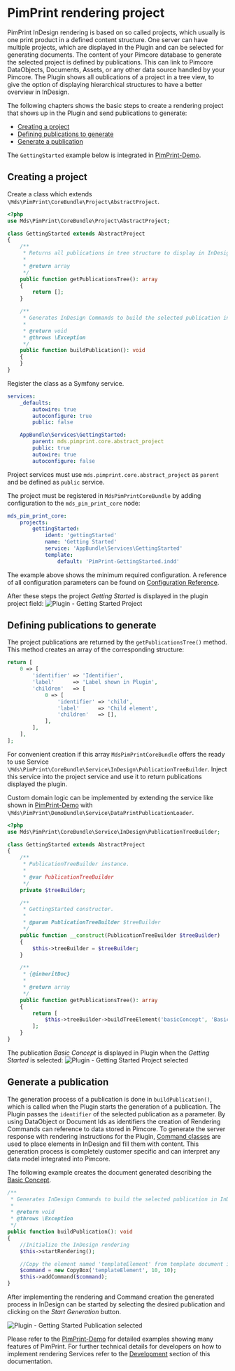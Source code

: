 # PimPrint rendering project
PimPrint InDesign rendering is based on so called projects, which usually is one print product in a defined content structure. One server can have multiple projects, which are displayed in the Plugin and can be selected for generating documents. The content of your Pimcore database to generate the selected project is defined by publications. This can link to Pimcore DataObjects, Documents, Assets, or any other data source handled by your Pimcore. The Plugin shows all oublications of a project in a tree view, to give the option of displaying hierarchical structures to have a better overview in InDesign. 
 
The following chapters shows the basic steps to create a rendering project that shows up in the Plugin and send publications to generate: 
 - [Creating a project](#page_Creating_a_project)
 - [Defining publications to generate](#page_Defining_publications_to_generate)
 - [Generate a publication](#page_Generate_a_publication)

The `GettingStarted` example below is integrated in [PimPrint-Demo](../05_PimPrint-Demo/README.md). 

## Creating a project
Create a class which extends `\Mds\PimPrint\CoreBundle\Project\AbstractProject`.
```php
<?php
use Mds\PimPrint\CoreBundle\Project\AbstractProject;

class GettingStarted extends AbstractProject
{
    /**
     * Returns all publications in tree structure to display in InDesign-Plugin.
     *
     * @return array
     */
    public function getPublicationsTree(): array
    {
        return [];
    }

    /**
     * Generates InDesign Commands to build the selected publication in InDesign.
     *
     * @return void
     * @throws \Exception
     */
    public function buildPublication(): void
    {
    }
}
```
Register the class as a Symfony service.
```yaml
services:
    _defaults:
        autowire: true
        autoconfigure: true
        public: false

    AppBundle\Services\GettingStarted:
        parent: mds.pimprint.core.abstract_project
        public: true   
        autowire: true
        autoconfigure: false
```  
Project services must use `mds.pimprint.core.abstract_project` as `parent` and be defined as `public` service. 

The project must be registered in `MdsPimPrintCoreBundle` by adding configuration to the `mds_pim_print_core` node:
```yaml
mds_pim_print_core:
    projects:
        gettingStarted:
            ident: 'gettingStarted'
            name: 'Getting Started'
            service: 'AppBundle\Services\GettingStarted'
            template:
                default: 'PimPrint-GettingStarted.indd'
```
The example above shows the minimum required configuration. A reference of all configuration parameters can be found on [Configuration Reference](../10_Rendering_Projects/00_Configuration_Reference.md).

After these steps the project _Getting Started_ is displayed in the plugin project field:
![Plugin - Getting Started Project](../img/plugin-getting_started_project.png)

## Defining publications to generate
The project publications are returned by the `getPublicationsTree()` method. This method creates an array of the corresponding structure:
```php
return [
    0 => [
        'identifier' => 'Identifier',
        'label'      => 'Label shown in Plugin',
        'children'   => [
            0 => [
                'identifier' => 'child',
                'label'      => 'Child element',
                'children'   => [],
            ],   
        ],
    ],
];
```
For convenient creation if this array `MdsPimPrintCoreBundle` offers the ready to use Service `\Mds\PimPrint\CoreBundle\Service\InDesign\PublicationTreeBuilder`. Inject this service into the project service and use it to return publications displayed the plugin.

Custom domain logic can be implemented by extending the service like shown in [PimPrint-Demo](../05_PimPrint-Demo/README.md) with `\Mds\PimPrint\DemoBundle\Service\DataPrintPublicationLoader`.
```php
<?php
use Mds\PimPrint\CoreBundle\Service\InDesign\PublicationTreeBuilder;

class GettingStarted extends AbstractProject
{
    /**
     * PublicationTreeBuilder instance.
     *
     * @var PublicationTreeBuilder
     */
    private $treeBuilder;

    /**
     * GettingStarted constructor.
     *
     * @param PublicationTreeBuilder $treeBuilder
     */
    public function __construct(PublicationTreeBuilder $treeBuilder)
    {
        $this->treeBuilder = $treeBuilder;
    }

    /**
     * {@inheritDoc}
     *
     * @return array
     */
    public function getPublicationsTree(): array
    {
        return [
            $this->treeBuilder->buildTreeElement('basicConcept', 'Basic Concept')
        ];
    }
}
```
The publication _Basic Concept_ is displayed in Plugin when the _Getting Started_ is selected:
![Plugin - Getting Started Project selected](../img/plugin-getting_started_project_selected.png)

## Generate a publication
The generation process of a publication is done in `buildPublication()`, which is called when the Plugin starts the generation of a publication. The Plugin passes the `identifier` of the selected publication as a parameter. By using DataObject or Document Ids as identifiers the creation of Rendering Commands can reference to data stored in Pimcore. To generate the server response with rendering instructions for the Plugin, [Command classes](../15_Rendering_Commands.md) are used to place elements in InDesign and fill them with content. This generation process is completely customer specific and can interpret any data model integrated into Pimcore.

The following example creates the document generated describing the [Basic Concept](./00_Basic_Concept.md).

```php
/**
 * Generates InDesign Commands to build the selected publication in InDesign.
 *
 * @return void
 * @throws \Exception
 */
public function buildPublication(): void
{
    //Initialize the InDesign rendering
    $this->startRendering();

    //Copy the element named 'templateElement' from template document into the generated document.
    $command = new CopyBox('templateElement', 10, 10);
    $this->addCommand($command);
}
```

After implementing the rendering and Command creation the generated process in InDesign can be started by selecting the desired publication and clicking on the _Start Generation_ button.

![Plugin - Getting Started Publication selected](../img/plugin-getting_started_publication_seleted.png)

Please refer to the [PimPrint-Demo](../05_PimPrint-Demo/README.md) for detailed examples showing many features of PimPrint. For further technical details for developers on how to implement rendering Services refer to the [Development](../25_Development/README.md) section of this documentation.


